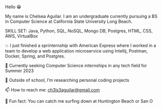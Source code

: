 ###
Hello 😁

My name is Chelsea Aguilar. I am an undergraduate currently pursuing a BS in Computer Science at California State University Long Beach.

SKILL SET: Java, Python, SQL, NoSQL, Mongo DB, Postgres, HTML, CSS, AWS, VirtualBox

💥 I just finished a sprinternship with American Express where I worked in a team to develop a web application microservice using Intellij, Postman, Docker, Spring, and Postgres.

💯 Currently seeking Computer Science internships in any tech field for Summer 2023

🌱 Outside of school, I’m researching personal coding projects

📫 How to reach me: ch3ls3aguilar@gmail.com

🌊 Fun fact: You can catch me surfing down at Huntington Beach or San O

<!--
**chelcx2/chelcx2** is a ✨ _special_ ✨ repository because its `README.md` (this file) appears on your GitHub profile.

Here are some ideas to get you started:

- 🔭 I’m currently working on ...
- 🌱 I’m currently learning ...
- 👯 I’m looking to collaborate on ...
- 🤔 I’m looking for help with ...
- 💬 Ask me about ...
- 📫 How to reach me: ...
- 😄 Pronouns: ...
- ⚡ Fun fact: ...
-->
